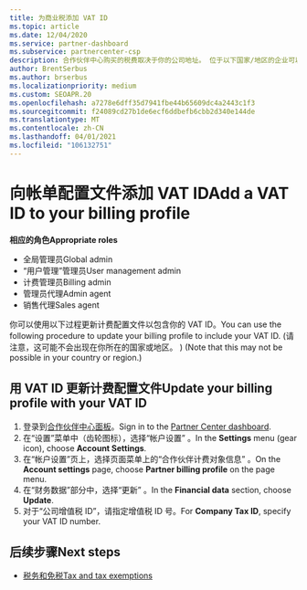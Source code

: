 ```yaml
---
title: 为商业税添加 VAT ID
ms.topic: article
ms.date: 12/04/2020
ms.service: partner-dashboard
ms.subservice: partnercenter-csp
description: 合作伙伴中心购买的税费取决于你的公司地址。 位于以下国家/地区的企业可以提供其增值税编号或本地等效项：
author: BrentSerbus
ms.author: brserbus
ms.localizationpriority: medium
ms.custom: SEOAPR.20
ms.openlocfilehash: a7278e6dff35d7941fbe44b65609dc4a2443c1f3
ms.sourcegitcommit: f24089cd27b1de6ecf6ddbefb6cbb2d340e144de
ms.translationtype: MT
ms.contentlocale: zh-CN
ms.lasthandoff: 04/01/2021
ms.locfileid: "106132751"
---
```

# <a name="add-a-vat-id-to-your-billing-profile"></a><span data-ttu-id="13a0f-104">向帐单配置文件添加 VAT ID</span><span class="sxs-lookup"><span data-stu-id="13a0f-104">Add a VAT ID to your billing profile</span></span>

<span data-ttu-id="13a0f-105">**相应的角色**</span><span class="sxs-lookup"><span data-stu-id="13a0f-105">**Appropriate roles**</span></span>

- <span data-ttu-id="13a0f-106">全局管理员</span><span class="sxs-lookup"><span data-stu-id="13a0f-106">Global admin</span></span>
- <span data-ttu-id="13a0f-107">“用户管理”管理员</span><span class="sxs-lookup"><span data-stu-id="13a0f-107">User management admin</span></span>
- <span data-ttu-id="13a0f-108">计费管理员</span><span class="sxs-lookup"><span data-stu-id="13a0f-108">Billing admin</span></span>
- <span data-ttu-id="13a0f-109">管理员代理</span><span class="sxs-lookup"><span data-stu-id="13a0f-109">Admin agent</span></span>
- <span data-ttu-id="13a0f-110">销售代理</span><span class="sxs-lookup"><span data-stu-id="13a0f-110">Sales agent</span></span>

<span data-ttu-id="13a0f-111">你可以使用以下过程更新计费配置文件以包含你的 VAT ID。</span><span class="sxs-lookup"><span data-stu-id="13a0f-111">You can use the following procedure to update your billing profile to include your VAT ID.</span></span> <span data-ttu-id="13a0f-112"> (请注意，这可能不会出现在你所在的国家或地区。 ) </span><span class="sxs-lookup"><span data-stu-id="13a0f-112">(Note that this may not be possible in your country or region.)</span></span>

## <a name="update-your-billing-profile-with-your-vat-id"></a><span data-ttu-id="13a0f-113">用 VAT ID 更新计费配置文件</span><span class="sxs-lookup"><span data-stu-id="13a0f-113">Update your billing profile with your VAT ID</span></span>

1. <span data-ttu-id="13a0f-114">登录到[合作伙伴中心面板](https://partner.microsoft.com/dashboard/)。</span><span class="sxs-lookup"><span data-stu-id="13a0f-114">Sign in to the [Partner Center dashboard](https://partner.microsoft.com/dashboard/).</span></span>
2. <span data-ttu-id="13a0f-115">在“设置”菜单中（齿轮图标），选择“帐户设置” 。</span><span class="sxs-lookup"><span data-stu-id="13a0f-115">In the **Settings** menu (gear icon), choose **Account Settings**.</span></span>
3. <span data-ttu-id="13a0f-116">在“帐户设置”页上，选择页面菜单上的“合作伙伴计费对象信息” 。</span><span class="sxs-lookup"><span data-stu-id="13a0f-116">On the **Account settings** page, choose **Partner billing profile** on the page menu.</span></span>
4. <span data-ttu-id="13a0f-117">在“财务数据”部分中，选择“更新” 。</span><span class="sxs-lookup"><span data-stu-id="13a0f-117">In the **Financial data** section, choose **Update**.</span></span>
5. <span data-ttu-id="13a0f-118">对于“公司增值税 ID”，请指定增值税 ID 号。</span><span class="sxs-lookup"><span data-stu-id="13a0f-118">For **Company Tax ID**, specify your VAT ID number.</span></span>

## <a name="next-steps"></a><span data-ttu-id="13a0f-119">后续步骤</span><span class="sxs-lookup"><span data-stu-id="13a0f-119">Next steps</span></span>

- [<span data-ttu-id="13a0f-120">税务和免税</span><span class="sxs-lookup"><span data-stu-id="13a0f-120">Tax and tax exemptions</span></span>](tax-and-tax-exemptions.md)
